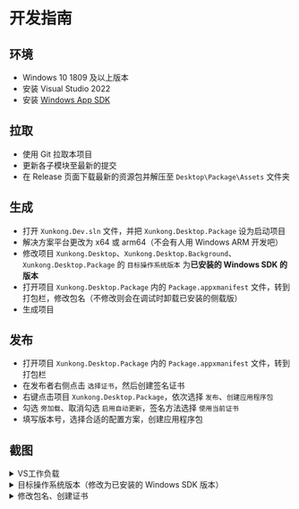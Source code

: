 # 开发指南

## 环境

- Windows 10 1809 及以上版本
- 安装 Visual Studio 2022
- 安装 [Windows App SDK](https://docs.microsoft.com/zh-cn/windows/apps/windows-app-sdk/set-up-your-development-environment)

## 拉取

- 使用 Git 拉取本项目
- 更新各子模块至最新的提交
- 在 Release 页面下载最新的资源包并解压至 `Desktop\Package\Assets` 文件夹

## 生成

- 打开 `Xunkong.Dev.sln` 文件，并把 `Xunkong.Desktop.Package` 设为启动项目
- 解决方案平台更改为 x64 或 arm64（不会有人用 Windows ARM 开发吧）
- 修改项目 `Xunkong.Desktop`、`Xunkong.Desktop.Background`、`Xunkong.Desktop.Package` 的 `目标操作系统版本` 为**已安装的 Windows SDK 的版本**
- 打开项目 `Xunkong.Desktop.Package` 内的 `Package.appxmanifest` 文件，转到打包栏，修改包名（不修改则会在调试时卸载已安装的侧载版）
- 生成项目

## 发布

- 打开项目 `Xunkong.Desktop.Package` 内的 `Package.appxmanifest` 文件，转到打包栏
- 在发布者右侧点击 `选择证书`，然后创建签名证书
- 右键点击项目 `Xunkong.Desktop.Package`，依次选择 `发布`、`创建应用程序包`
- 勾选 `旁加载`、取消勾选 `启用自动更新`，签名方法选择 `使用当前证书`
- 填写版本号，选择合适的配置方案，创建应用程序包

## 截图

<details>
<summary>VS工作负载</summary>

![vs-workload](https://file.xunkong.cc/static/repo/xunkong/vs-workload.webp)

</details>

<details>
<summary>目标操作系统版本（修改为已安装的 Windows SDK 版本）</summary>

![target-os-1](https://file.xunkong.cc/static/repo/xunkong/target-os-1.webp)
![target-os-2](https://file.xunkong.cc/static/repo/xunkong/target-os-2.webp)

</details>

<details>
<summary>修改包名、创建证书</summary>

![package-operation](https://file.xunkong.cc/static/repo/xunkong/package-operation.webp)

</details>
